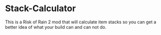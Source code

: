 # Stack-Calculator
This is a Risk of Rain 2 mod that will calculate item stacks so you can get a better idea of what your build can and can not do.
